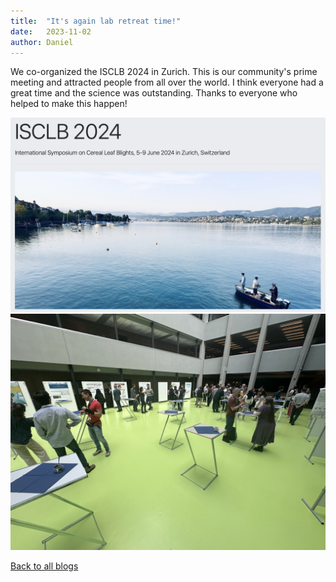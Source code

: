 ```yaml
---
title:  "It's again lab retreat time!"
date:   2023-11-02
author: Daniel
---
```


We co-organized the ISCLB 2024 in Zurich. This is our community's prime meeting and attracted people from all over the world. I think everyone had a great time and the science was outstanding. Thanks to everyone who helped to make this happen!

<div class="layout-blog" markdown="1">
<body>

<script src="https://cdn.jsdelivr.net/npm/jquery@3.5.1/dist/jquery.min.js"></script>
<link rel="stylesheet" href="https://cdn.jsdelivr.net/gh/fancyapps/fancybox@3.5.7/dist/jquery.fancybox.min.css" />
<script src="https://cdn.jsdelivr.net/gh/fancyapps/fancybox@3.5.7/dist/jquery.fancybox.min.js"></script>

<a href="/images/blog/blog_2024-06-08/ISCLB_1.png" data-fancybox="gallery" data-caption="Off to a (rainy) day! :-)">
	<img src="/images/blog/blog_2024-06-08/ISCLB_1.png" alt="" /></a>

<a href="/images/blog/blog_2024-06-08/ISCLB_2.jpeg" data-fancybox="gallery" data-caption="Off to a (rainy) day! :-)">
	<img src="/images/blog/blog_2024-06-08/ISCLB_2.jpeg" alt="" /></a>

</body>
</div>

[Back to all blogs](/blog/)
